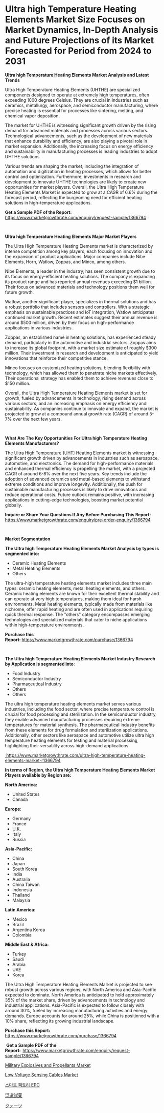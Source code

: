 <p><h1>Ultra high Temperature Heating Elements Market Size Focuses on Market Dynamics, In-Depth Analysis and Future Projections of its Market Forecasted for Period from 2024 to 2031</h1></p><p><strong>Ultra high Temperature Heating Elements Market Analysis and Latest Trends</strong></p>
<p><p>Ultra High Temperature Heating Elements (UHTHE) are specialized components designed to operate at extremely high temperatures, often exceeding 1000 degrees Celsius. They are crucial in industries such as ceramics, metallurgy, aerospace, and semiconductor manufacturing, where precise heating is essential for processes like sintering, melting, and chemical vapor deposition. </p><p>The market for UHTHE is witnessing significant growth driven by the rising demand for advanced materials and processes across various sectors. Technological advancements, such as the development of new materials that enhance durability and efficiency, are also playing a pivotal role in market expansion. Additionally, the increasing focus on energy efficiency and sustainability in manufacturing processes is leading industries to adopt UHTHE solutions.</p><p>Various trends are shaping the market, including the integration of automation and digitization in heating processes, which allows for better control and optimization. Furthermore, investments in research and development to innovate UHTHE technologies are likely to create new opportunities for market players. Overall, the Ultra High Temperature Heating Elements Market is expected to grow at a CAGR of 6.6% during the forecast period, reflecting the burgeoning need for efficient heating solutions in high-temperature applications.</p></p>
<p><strong>Get a Sample PDF of the Report:&nbsp;</strong> <a href="https://www.marketgrowthrate.com/enquiry/request-sample/1366794">https://www.marketgrowthrate.com/enquiry/request-sample/1366794</a></p>
<p>&nbsp;</p>
<p><strong>Ultra high Temperature Heating Elements Major Market Players</strong></p>
<p><p>The Ultra High Temperature Heating Elements market is characterized by intense competition among key players, each focusing on innovation and the expansion of product applications. Major companies include Nibe Elements, Horn, Watlow, Zoppas, and Minco, among others.</p><p>Nibe Elements, a leader in the industry, has seen consistent growth due to its focus on energy-efficient heating solutions. The company is expanding its product range and has reported annual revenues exceeding $1 billion. Their focus on advanced materials and technology positions them well for future growth.</p><p>Watlow, another significant player, specializes in thermal solutions and has a robust portfolio that includes sensors and controllers. With a strategic emphasis on sustainable practices and IoT integration, Watlow anticipates continued market growth. Recent estimates suggest their annual revenue is around $500 million, driven by their focus on high-performance applications in various industries.</p><p>Zoppas, an established name in heating solutions, has experienced steady demand, particularly in the automotive and industrial sectors. Zoppas aims to increase its global footprint, with a market size estimate of roughly $300 million. Their investment in research and development is anticipated to yield innovations that reinforce their competitive stance.</p><p>Minco focuses on customized heating solutions, blending flexibility with technology, which has allowed them to penetrate niche markets effectively. Their operational strategy has enabled them to achieve revenues close to $150 million.</p><p>Overall, the Ultra High Temperature Heating Elements market is set for growth, fueled by advancements in technology, rising demand across various sectors, and an increasing emphasis on energy efficiency and sustainability. As companies continue to innovate and expand, the market is projected to grow at a compound annual growth rate (CAGR) of around 5-7% over the next few years.</p></p>
<p>&nbsp;</p>
<p><strong>What Are The Key Opportunities For Ultra high Temperature Heating Elements Manufacturers?</strong></p>
<p><p>The Ultra High Temperature (UHT) Heating Elements market is witnessing significant growth driven by advancements in industries such as aerospace, automotive, and electronics. The demand for high-performance materials and enhanced thermal efficiency is propelling the market, with a projected CAGR of around 6-8% over the next five years. Key trends include the adoption of advanced ceramics and metal-based elements to withstand extreme conditions and improve longevity. Additionally, the push for sustainable manufacturing processes is likely to drive innovations and reduce operational costs. Future outlook remains positive, with increasing applications in cutting-edge technologies, boosting market potential globally.</p></p>
<p><strong>Inquire or Share Your Questions If Any Before Purchasing This Report:</strong> <a href="https://www.marketgrowthrate.com/enquiry/pre-order-enquiry/1366794">https://www.marketgrowthrate.com/enquiry/pre-order-enquiry/1366794</a></p>
<p>&nbsp;</p>
<p><strong>Market Segmentation</strong></p>
<p><strong>The Ultra high Temperature Heating Elements Market Analysis by types is segmented into:</strong></p>
<p><ul><li>Ceramic Heating Elements</li><li>Metal Heating Elements</li><li>Others</li></ul></p>
<p><p>The ultra-high temperature heating elements market includes three main types: ceramic heating elements, metal heating elements, and others. Ceramic heating elements are known for their excellent thermal stability and can operate at very high temperatures, making them ideal for harsh environments. Metal heating elements, typically made from materials like nichrome, offer rapid heating and are often used in applications requiring quick thermal response. The "others" category encompasses emerging technologies and specialized materials that cater to niche applications within high-temperature environments.</p></p>
<p><strong>Purchase this Report:&nbsp;</strong><a href="https://www.marketgrowthrate.com/purchase/1366794">https://www.marketgrowthrate.com/purchase/1366794</a></p>
<p>&nbsp;</p>
<p><strong>The Ultra high Temperature Heating Elements Market Industry Research by Application is segmented into:</strong></p>
<p><ul><li>Food Industry</li><li>Semiconductor Industry</li><li>Pharmaceutical Industry</li><li>Others</li><li>Others</li></ul></p>
<p><p>The ultra high temperature heating elements market serves various industries, including the food sector, where precise temperature control is crucial for food processing and sterilization. In the semiconductor industry, they enable advanced manufacturing processes requiring extreme temperatures for material synthesis. The pharmaceutical industry benefits from these elements for drug formulation and sterilization applications. Additionally, other sectors like aerospace and automotive utilize ultra high temperature heating elements for testing and material processing, highlighting their versatility across high-demand applications.</p></p>
<p><a href="https://www.marketgrowthrate.com/ultra-high-temperature-heating-elements-market-r1366794">&nbsp;https://www.marketgrowthrate.com/ultra-high-temperature-heating-elements-market-r1366794</a></p>
<p><strong>In terms of Region, the Ultra high Temperature Heating Elements Market Players available by Region are:</strong></p>
<p>
    <p> <strong> North America: </strong>
        <ul>
            <li>United States</li>
            <li>Canada</li>
        </ul>
        </p> 
    <p> <strong> Europe: </strong>
        <ul>
            <li>Germany</li>
            <li>France</li>
            <li>U.K.</li>
            <li>Italy</li>
            <li>Russia</li>
        </ul>
        </p> 
    <p> <strong> Asia-Pacific: </strong>
        <ul>
            <li>China</li>
            <li>Japan</li>
            <li>South Korea</li>
            <li>India</li>
            <li>Australia</li>
            <li>China Taiwan</li>
            <li>Indonesia</li>
            <li>Thailand</li>
            <li>Malaysia</li>
        </ul>
        </p> 
    <p> <strong> Latin America: </strong>
        <ul>
            <li>Mexico</li>
            <li>Brazil</li>
            <li>Argentina Korea</li>
            <li>Colombia</li>
        </ul>
        </p> 
    <p> <strong> Middle East & Africa: </strong>
        <ul>
            <li>Turkey</li>
            <li>Saudi</li>
            <li>Arabia</li>
            <li>UAE</li>
            <li>Korea</li>
        </ul>
    </p>
    </p>
<p><p>The Ultra High Temperature Heating Elements Market is projected to see robust growth across various regions, with North America and Asia-Pacific expected to dominate. North America is anticipated to hold approximately 35% of the market share, driven by advancements in technology and industrial applications. Asia-Pacific is expected to follow closely with around 30%, fueled by increasing manufacturing activities and energy demands. Europe accounts for around 25%, while China is positioned with a 10% share, reflecting its growing industrial landscape.</p></p>
<p><strong>Purchase this Report: </strong><a href="https://www.marketgrowthrate.com/purchase/1366794">https://www.marketgrowthrate.com/purchase/1366794</a></p>
<p>&nbsp;<strong>Get a Sample PDF of the Report:&nbsp;&nbsp;</strong><a href="https://www.marketgrowthrate.com/enquiry/request-sample/1366794">https://www.marketgrowthrate.com/enquiry/request-sample/1366794</a></p>
<p><strong></strong></p>
<p><p><a href="https://github.com/JakirUddin651/Market-Research-Report-List-1/blob/main/military-explosives-and-propellants-market.md">Military Explosives and Propellants Market</a></p><p><a href="https://issuu.com/reportprime-2/docs/low-voltage-sensing-cables-market-s_8b1218c87cea04">Low Voltage Sensing Cables Market</a></p><p><a href="https://medium.com/@misspennys1/%EC%8A%A4%EB%A7%88%ED%8A%B8-%ED%8C%A9%ED%86%A0%EB%A6%AC-epc-%EC%8B%9C%EC%9E%A5-%EA%B0%9C%EC%9A%94-2024%EB%85%84%EB%B6%80%ED%84%B0-2031%EB%85%84%EA%B9%8C%EC%A7%80%EC%9D%98-%EA%B8%80%EB%A1%9C%EB%B2%8C-%EC%8B%9C%EC%9E%A5-%EB%8F%99%ED%96%A5-%EB%B0%8F-%EB%AF%B8%EB%9E%98-%EC%A0%84%EB%A7%9D-3a274ea8073e">스마트 팩토리 EPC</a></p><p><a href="https://medium.com/@durgin521/%E6%B5%AE%E9%81%B8%E8%A9%A6%E8%96%AC%E5%B8%82%E5%A0%B4%E3%81%AE%E5%8B%95%E5%90%91-%E6%B5%AE%E9%81%B8%E8%A9%A6%E8%96%AC%E5%B8%82%E5%A0%B4%E3%81%AE%E6%B4%9E%E5%AF%9F%E3%81%A8%E4%BA%88%E6%B8%AC%E5%88%86%E6%9E%90-2024%E5%B9%B4-2031%E5%B9%B4-%E3%81%AB%E7%84%A6%E7%82%B9%E3%82%92%E5%BD%93%E3%81%A6%E3%81%A6-78b6c0e343cc">浮選試薬</a></p><p><a href="https://medium.com/@bradomar67/%E5%B8%82%E5%A0%B4%E3%81%AE%E6%B4%9E%E5%AF%9F-%E3%82%B0%E3%83%AD%E3%83%BC%E3%83%90%E3%83%AB%E3%82%AF%E3%82%A9%E3%83%BC%E3%83%84%E5%B8%82%E5%A0%B4%E3%81%AE%E4%BA%88%E6%B8%AC%E3%81%A8%E3%82%A4%E3%83%8E%E3%83%99%E3%83%BC%E3%82%B7%E3%83%A7%E3%83%B3%E3%81%AE%E3%83%88%E3%83%AC%E3%83%B3%E3%83%89-2024%E5%B9%B4-2031%E5%B9%B4-654125660244?postPublishedType=repub">クォーツ</a></p></p>